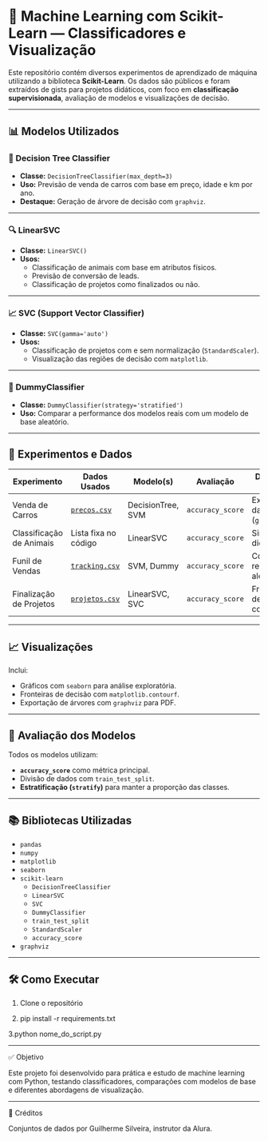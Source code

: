 # 🧠 Machine Learning com Scikit-Learn — Classificadores e Visualização

Este repositório contém diversos experimentos de aprendizado de máquina utilizando a biblioteca **Scikit-Learn**. Os dados são públicos e foram extraídos de gists para projetos didáticos, com foco em **classificação supervisionada**, avaliação de modelos e visualizações de decisão.

---

## 📊 Modelos Utilizados

### 🌳 Decision Tree Classifier
- **Classe:** `DecisionTreeClassifier(max_depth=3)`
- **Uso:** Previsão de venda de carros com base em preço, idade e km por ano.
- **Destaque:** Geração de árvore de decisão com `graphviz`.

---

### 🔍 LinearSVC
- **Classe:** `LinearSVC()`
- **Usos:**
  - Classificação de animais com base em atributos físicos.
  - Previsão de conversão de leads.
  - Classificação de projetos como finalizados ou não.

---

### 📈 SVC (Support Vector Classifier)
- **Classe:** `SVC(gamma='auto')`
- **Usos:**
  - Classificação de projetos com e sem normalização (`StandardScaler`).
  - Visualização das regiões de decisão com `matplotlib`.

---

### 🧪 DummyClassifier
- **Classe:** `DummyClassifier(strategy='stratified')`
- **Uso:** Comparar a performance dos modelos reais com um modelo de base aleatório.

---

## 📁 Experimentos e Dados

| Experimento               | Dados Usados                                                                                          | Modelo(s)         | Avaliação         | Destaques Visuais                  |
|---------------------------|--------------------------------------------------------------------------------------------------------|-------------------|-------------------|-------------------------------------|
| Venda de Carros           | [`precos.csv`](https://gist.githubusercontent.com/guilhermesilveira/dd7ba8142321c2c8aaa0ddd6c8862fcc/raw) | DecisionTree, SVM | `accuracy_score`  | Exportação da árvore (`graphviz`)  |
| Classificação de Animais  | Lista fixa no código                                                                                   | LinearSVC         | `accuracy_score`  | Simples e didático                 |
| Funil de Vendas           | [`tracking.csv`](https://gist.githubusercontent.com/guilhermesilveira/b9dd8e4b62b9e22ebcb9c8e89c271de4/raw) | SVM, Dummy        | `accuracy_score`  | Comparação real x aleatório       |
| Finalização de Projetos   | [`projetos.csv`](https://gist.githubusercontent.com/guilhermesilveira/12291c548acaf544596795709020e3db/raw) | LinearSVC, SVC     | `accuracy_score`  | Fronteiras de decisão com `plt`   |

---

## 📈 Visualizações

Inclui:
- Gráficos com `seaborn` para análise exploratória.
- Fronteiras de decisão com `matplotlib.contourf`.
- Exportação de árvores com `graphviz` para PDF.

---

## 🧪 Avaliação dos Modelos

Todos os modelos utilizam:
- **`accuracy_score`** como métrica principal.
- Divisão de dados com `train_test_split`.
- **Estratificação (`stratify`)** para manter a proporção das classes.

---

## 📚 Bibliotecas Utilizadas

- `pandas`
- `numpy`
- `matplotlib`
- `seaborn`
- `scikit-learn`
  - `DecisionTreeClassifier`
  - `LinearSVC`
  - `SVC`
  - `DummyClassifier`
  - `train_test_split`
  - `StandardScaler`
  - `accuracy_score`
- `graphviz`

---

## 🛠️ Como Executar

1. Clone o repositório

2. pip install -r requirements.txt

3.python nome_do_script.py

---

✅ Objetivo

Este projeto foi desenvolvido para prática e estudo de machine learning com Python, testando classificadores, comparações com modelos de base e diferentes abordagens de visualização.


---

📎 Créditos

Conjuntos de dados por Guilherme Silveira, instrutor da Alura.

